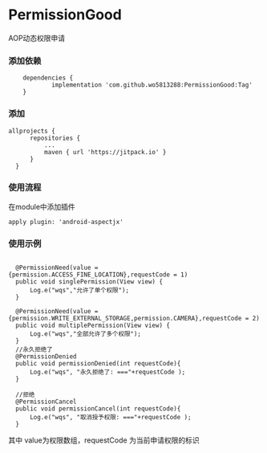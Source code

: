 # PermissionGood
AOP动态权限申请
### 添加依赖
```
	dependencies {
	        implementation 'com.github.wo5813288:PermissionGood:Tag'
	}
  ```
  ### 添加
  ```
  allprojects {
		repositories {
			...
			maven { url 'https://jitpack.io' }
		}
	}
  ```
  ### 使用流程
  在module中添加插件
  ```
  apply plugin: 'android-aspectjx'
  ```
  ### 使用示例
  ```
  
    @PermissionNeed(value = {permission.ACCESS_FINE_LOCATION},requestCode = 1)
    public void singlePermission(View view) {
        Log.e("wqs","允许了单个权限");
    }

    @PermissionNeed(value = {permission.WRITE_EXTERNAL_STORAGE,permission.CAMERA},requestCode = 2)
    public void multiplePermission(View view) {
        Log.e("wqs","全部允许了多个权限");
    }
    //永久拒绝了
    @PermissionDenied
    public void permissionDenied(int requestCode){
        Log.e("wqs", "永久拒绝了: ==="+requestCode );
    }

    //拒绝
    @PermissionCancel
    public void permissionCancel(int requestCode){
        Log.e("wqs", "取消授予权限: ==="+requestCode );
    }
  ```
  其中 value为权限数组，requestCode 为当前申请权限的标识
  
